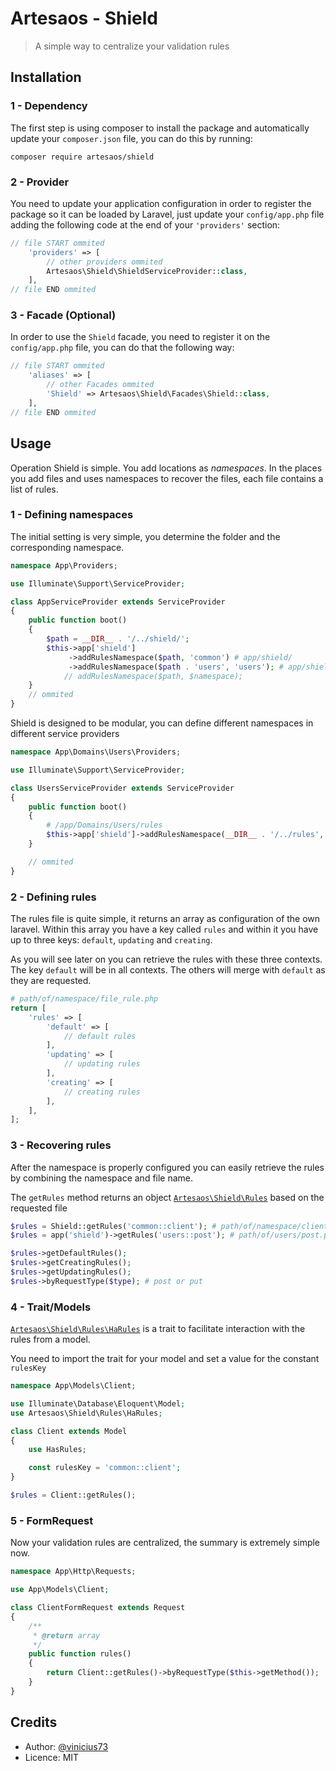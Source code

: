 # Artesaos - Shield
> A simple way to centralize your validation rules

## Installation
### 1 - Dependency
The first step is using composer to install the package and automatically update your `composer.json` file, you can do this by running:
```shell
composer require artesaos/shield
```

### 2 - Provider
You need to update your application configuration in order to register the package so it can be loaded by Laravel, just update your `config/app.php` file adding the following code at the end of your `'providers'` section:

```php
// file START ommited
    'providers' => [
        // other providers ommited
        Artesaos\Shield\ShieldServiceProvider::class,
    ],
// file END ommited
```

### 3 - Facade (Optional)

In order to use the `Shield` facade, you need to register it on the `config/app.php` file, you can do that the following way:

```php
// file START ommited
    'aliases' => [
        // other Facades ommited
        'Shield' => Artesaos\Shield\Facades\Shield::class,
    ],
// file END ommited
```

## Usage

Operation Shield is simple. You add locations as *namespaces*.
In the places you add files and uses namespaces to recover the files, each file contains a list of rules.

### 1 - Defining namespaces

The initial setting is very simple, you determine the folder and the corresponding namespace.

```php
namespace App\Providers;

use Illuminate\Support\ServiceProvider;

class AppServiceProvider extends ServiceProvider
{
    public function boot()
    {
        $path = __DIR__ . '/../shield/';
        $this->app['shield']
             ->addRulesNamespace($path, 'common') # app/shield/
             ->addRulesNamespace($path . 'users', 'users'); # app/shield/users
            // addRulesNamespace($path, $namespace);
    }
    // ommited
}
```

Shield is designed to be modular, you can define different namespaces in different service providers

```php
namespace App\Domains\Users\Providers;

use Illuminate\Support\ServiceProvider;

class UsersServiceProvider extends ServiceProvider
{
    public function boot()
    {
        # /app/Domains/Users/rules
        $this->app['shield']->addRulesNamespace(__DIR__ . '/../rules', 'users');
    }

    // ommited
}
```

### 2 - Defining rules

The rules file is quite simple, it returns an array as configuration of the own laravel.
Within this array you have a key called `rules` and within it you have up to three keys: `default`, `updating` and `creating`.

As you will see later on you can retrieve the rules with these three contexts.
The key `default` will be in all contexts. The others will merge with `default` as they are requested.

```php
# path/of/namespace/file_rule.php
return [
    'rules' => [
        'default' => [
            // default rules
        ],
        'updating' => [
            // updating rules
        ],
        'creating' => [
            // creating rules
        ],
    ],
];
```

### 3 - Recovering rules
After the namespace is properly configured you can easily retrieve the rules by combining the namespace and file name.

The `getRules` method returns an object [`Artesaos\Shield\Rules`](https://github.com/artesaos/shield/blob/master/src/Rules.php)
 based on the requested file

```php
$rules = Shield::getRules('common::client'); # path/of/namespace/client.php
$rules = app('shield')->getRules('users::post'); # path/of/users/post.php
```

```php
$rules->getDefaultRules();
$rules->getCreatingRules();
$rules->getUpdatingRules();
$rules->byRequestType($type); # post or put
```

### 4 - Trait/Models
[`Artesaos\Shield\Rules\HaRules`](https://github.com/artesaos/shield/blob/master/src/Traits/HasRules.php) is a trait to facilitate interaction with the rules from a model.

You need to import the trait for your model and set a value for the constant `rulesKey`

```php
namespace App\Models\Client;

use Illuminate\Database\Eloquent\Model;
use Artesaos\Shield\Rules\HaRules;

class Client extends Model
{
    use HasRules;

    const rulesKey = 'common::client';
}
```

```php
$rules = Client::getRules();
```

### 5 - FormRequest

Now your validation rules are centralized, the summary is extremely simple now.

```php
namespace App\Http\Requests;

use App\Models\Client;

class ClientFormRequest extends Request
{
    /**
     * @return array
     */
    public function rules()
    {
        return Client::getRules()->byRequestType($this->getMethod());
    }
}
```

## Credits

- Author: [@vinicius73](https://github.com/vinicius73)
- Licence: MIT
